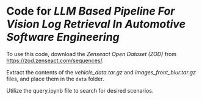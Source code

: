 # Code for *LLM Based Pipeline For Vision Log Retrieval In Automotive Software Engineering*



To use this code, download the *Zenseact Open Dataset (ZOD)* from https://zod.zenseact.com/sequences/.

Extract the contents of the *vehicle_data.tar.gz* and *images_front_blur.tar.gz* files, and place them in the `data` folder.

 

Utilize the query.ipynb file to search for desired scenarios.
